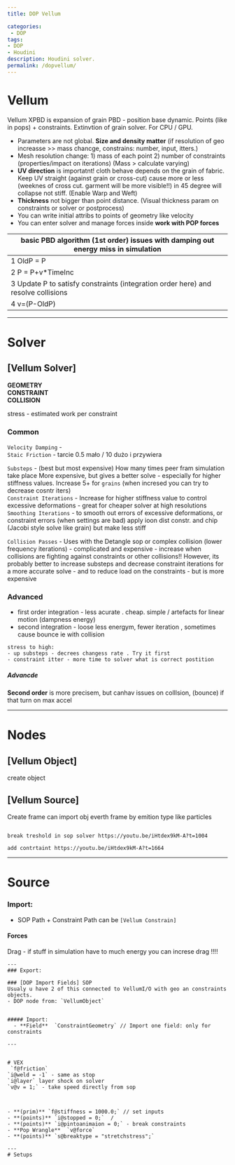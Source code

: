 ```yaml
---
title: DOP Vellum

categories:
 - DOP
tags:
- DOP
- Houdini
description: Houdini solver.
permalink: /dopvellum/
---
```





# Vellum
Vellum XPBD is expansion of grain PBD - position base dynamic. Points (like in pops) + constraints. Extinvtion of grain solver. For CPU / GPU.  

<!-- more -->

- Parameters are not global. **Size and density matter**  (if resolution of geo increasse >> mass chancge, constrains: number, input, itters.)
- Mesh resolution change: 1) mass of each point 2) number of constraints (properties/impact on iterations) (Mass > calculate varying)
- **UV direction** is importatnt! cloth behave depends on the grain of fabric. Keep UV straight (against grain or cross-cut) cause more or less  (weeknes of cross cut. garment will be more visible!!) in 45 degree will collapse not stiff.  (Enable Warp and Weft)
- **Thickness** not bigger than point distance. (Visual thickness param on constraints or solver or postprocess)
- You can write initial attribs to points of geometry like velocity  
- You can enter solver and manage forces inside **work with POP forces**  


| basic PBD algorithm (1st order)  issues with damping out energy miss in simulation |
| --- |
|1 OldP = P   |
|2 P = P+v*TimeInc  |
|3 Update P to satisfy constraints  (integration order here) and resolve collisions |
|4 v=(P-OldP)  |






---

# Solver

## [Vellum Solver]

**GEOMETRY**     
**CONSTRAINT**    
**COLLISION**

stress - estimated work per constraint

### Common

`Velocity Damping` -   
`Staic Friction`  - tarcie 0.5 mało / 10 dużo i przywiera  


`Substeps` - (best but most expensive) How many times peer fram simulation take place  More expensive, but gives a better solve - especially for higher stiffness values. Increase 5+ for `grains` (when incresed you can try to decrease cosntr iters)  
`Constraint Iterations` - Increase for higher stiffness value to control excessive deformations - great for cheaper solver at high resolutions  
`Smoothing Iterations` -  to smooth out errors of excessive deformations, or constraint errors (when settings are bad) apply ioon dist constr. and chip (Jacobi style solve like grain) but make less stiff  


`Collision Passes` - Uses with the Detangle sop or complex collision (lower frequency iterations) - complicated and expensive - increase when collisions are fighting against constraints or other collisions!! However, its probably better to increase substeps and decrease constraint iterations for a more accurate solve - and to reduce load on the constraints - but is more expensive  


### Advanced

- first order integration - less acurate . cheap. simple / artefacts for linear motion  (dampness energy)  
- second integration - loose less energym, fewer iteration , sometimes cause bounce ie with collision  




```
stress to high:  
- up substeps - decrees changess rate . Try it first
- constraint itter - more time to solver what is correct postition
```



##### Advancde
**Second order** is more precisem, but canhav issues on colllsion, (bounce) if that turn on max accel  

---

# Nodes

## [Vellum Object]
create object
## [Vellum Source]
Create frame can import obj everth frame by emition type like particles




```

break treshold in sop solver https://youtu.be/iHtdex9kM-A?t=1004

add contrtaint https://youtu.be/iHtdex9kM-A?t=1664

```

---

# Source
### Import:
- SOP Path + Constraint Path can be `[Vellum Constrain]`  

#### Forces
Drag - if stuff in simulation have to much energy you can increse drag !!!!   

```
---
### Export:

### [DOP Import Fields] SOP
Usualy u have 2 of this connected to VellumI/O with geo an constraints objects.  
- DOP node from: `VellumObject`


##### Import:
  - **Field**  `ConstraintGeometry` // Import one field: only for constraints

---


# VEX
 `f@friction`  
`i@weld = -1` - same as stop  
`i@layer` layer shock on solver      
`v@v = 1;` - take speed directly from sop   



- **(prim)** `f@stiffness = 1000.0;` // set inputs            
- **(points)** `i@stopped = 0;`  /
- **(points)** `i@pintoanimaion = 0;` - break constraints      
- **Pop Wrangle**  `v@force`   
- **(points)** `s@breaktype = "stretchstress";`  

---
# Setups
